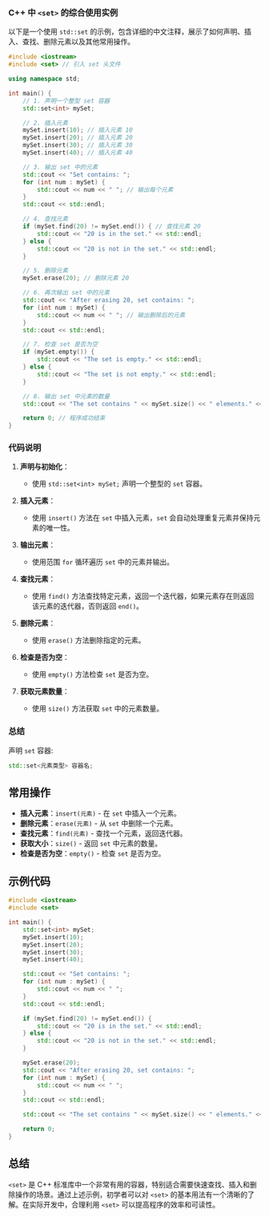 ### C++ 中 `<set>` 的综合使用实例

以下是一个使用 `std::set` 的示例，包含详细的中文注释，展示了如何声明、插入、查找、删除元素以及其他常用操作。

```cpp
#include <iostream>
#include <set> // 引入 set 头文件

using namespace std;

int main() {
    // 1. 声明一个整型 set 容器
    std::set<int> mySet;

    // 2. 插入元素
    mySet.insert(10); // 插入元素 10
    mySet.insert(20); // 插入元素 20
    mySet.insert(30); // 插入元素 30
    mySet.insert(40); // 插入元素 40

    // 3. 输出 set 中的元素
    std::cout << "Set contains: ";
    for (int num : mySet) {
        std::cout << num << " "; // 输出每个元素
    }
    std::cout << std::endl;

    // 4. 查找元素
    if (mySet.find(20) != mySet.end()) { // 查找元素 20
        std::cout << "20 is in the set." << std::endl;
    } else {
        std::cout << "20 is not in the set." << std::endl;
    }

    // 5. 删除元素
    mySet.erase(20); // 删除元素 20

    // 6. 再次输出 set 中的元素
    std::cout << "After erasing 20, set contains: ";
    for (int num : mySet) {
        std::cout << num << " "; // 输出删除后的元素
    }
    std::cout << std::endl;

    // 7. 检查 set 是否为空
    if (mySet.empty()) {
        std::cout << "The set is empty." << std::endl;
    } else {
        std::cout << "The set is not empty." << std::endl;
    }

    // 8. 输出 set 中元素的数量
    std::cout << "The set contains " << mySet.size() << " elements." << std::endl;

    return 0; // 程序成功结束
}
```

### 代码说明

1. **声明与初始化**：
   - 使用 `std::set<int> mySet;` 声明一个整型的 `set` 容器。

2. **插入元素**：
   - 使用 `insert()` 方法在 `set` 中插入元素，`set` 会自动处理重复元素并保持元素的唯一性。

3. **输出元素**：
   - 使用范围 `for` 循环遍历 `set` 中的元素并输出。

4. **查找元素**：
   - 使用 `find()` 方法查找特定元素，返回一个迭代器，如果元素存在则返回该元素的迭代器，否则返回 `end()`。

5. **删除元素**：
   - 使用 `erase()` 方法删除指定的元素。

6. **检查是否为空**：
   - 使用 `empty()` 方法检查 `set` 是否为空。

7. **获取元素数量**：
   - 使用 `size()` 方法获取 `set` 中的元素数量。

### 总结

声明 `set` 容器:
```cpp
std::set<元素类型> 容器名;
```

## 常用操作
- **插入元素**：`insert(元素)` - 在 `set` 中插入一个元素。
- **删除元素**：`erase(元素)` - 从 `set` 中删除一个元素。
- **查找元素**：`find(元素)` - 查找一个元素，返回迭代器。
- **获取大小**：`size()` - 返回 `set` 中元素的数量。
- **检查是否为空**：`empty()` - 检查 `set` 是否为空。

## 示例代码
```cpp
#include <iostream>
#include <set>

int main() {
    std::set<int> mySet;
    mySet.insert(10);
    mySet.insert(20);
    mySet.insert(30);
    mySet.insert(40);

    std::cout << "Set contains: ";
    for (int num : mySet) {
        std::cout << num << " ";
    }
    std::cout << std::endl;

    if (mySet.find(20) != mySet.end()) {
        std::cout << "20 is in the set." << std::endl;
    } else {
        std::cout << "20 is not in the set." << std::endl;
    }

    mySet.erase(20);
    std::cout << "After erasing 20, set contains: ";
    for (int num : mySet) {
        std::cout << num << " ";
    }
    std::cout << std::endl;

    std::cout << "The set contains " << mySet.size() << " elements." << std::endl;

    return 0;
}
```

## 总结
`<set>` 是 C++ 标准库中一个非常有用的容器，特别适合需要快速查找、插入和删除操作的场景。通过上述示例，初学者可以对 `<set>` 的基本用法有一个清晰的了解。在实际开发中，合理利用 `<set>` 可以提高程序的效率和可读性。

